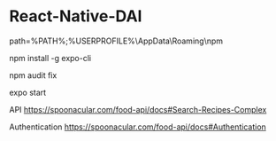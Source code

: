 # React-Native-DAI

path=%PATH%;%USERPROFILE%\AppData\Roaming\npm

npm install -g expo-cli

npm audit fix

expo start

API
https://spoonacular.com/food-api/docs#Search-Recipes-Complex

Authentication
https://spoonacular.com/food-api/docs#Authentication
